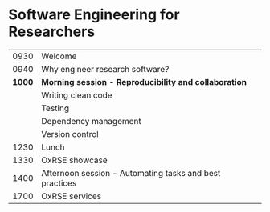 # Software Engineering for Researchers

<div class="overflow-x-auto text-xs leading-none max-w-full">

| | |
| --- | --- |
| 0930 | Welcome |
| 0940 | Why engineer research software? |
| **1000** | **Morning session - Reproducibility and collaboration** |
| | Writing clean code |
| | Testing |
| | Dependency management |
| | Version control |
| 1230 | Lunch |
| 1330 | OxRSE showcase |
| 1400 | Afternoon session - Automating tasks and best practices |
| 1700 | OxRSE services |

</div>
